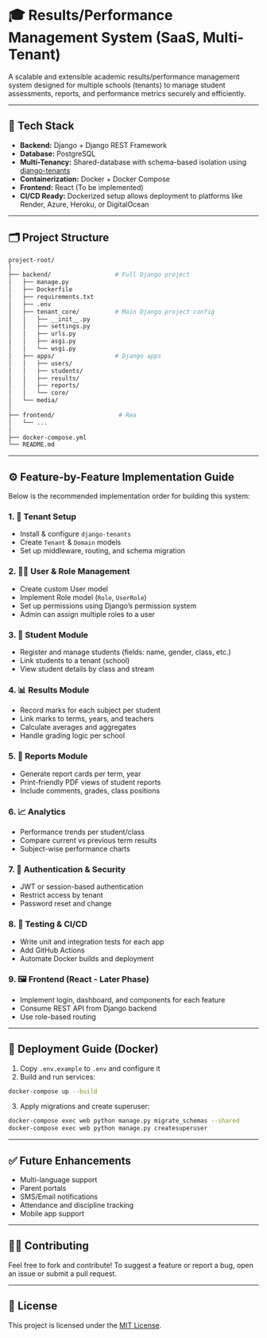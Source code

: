 
# 🎓 Results/Performance Management System (SaaS, Multi-Tenant)

A scalable and extensible academic results/performance management system designed for multiple schools (tenants) to manage student assessments, reports, and performance metrics securely and efficiently.

---

## 🧱 Tech Stack

- **Backend:** Django + Django REST Framework
- **Database:** PostgreSQL
- **Multi-Tenancy:** Shared-database with schema-based isolation using [django-tenants](https://django-tenants.readthedocs.io/)
- **Containerization:** Docker + Docker Compose
- **Frontend:** React (To be implemented)
- **CI/CD Ready:** Dockerized setup allows deployment to platforms like Render, Azure, Heroku, or DigitalOcean

---

## 🗂️ Project Structure

```bash
project-root/
│
├── backend/                  # Full Django project
│   ├── manage.py
│   ├── Dockerfile
│   ├── requirements.txt
│   ├── .env
│   ├── tenant_core/          # Main Django project config
│   │   ├── __init__.py
│   │   ├── settings.py
│   │   ├── urls.py
│   │   ├── asgi.py
│   │   └── wsgi.py
│   ├── apps/                 # Django apps
│   │   ├── users/
│   │   ├── students/
│   │   ├── results/
│   │   ├── reports/
│   │   └── core/
│   └── media/
│
├── frontend/                  # Rea         
│   └── ...
│
├── docker-compose.yml
└── README.md
```

---

## ⚙️ Feature-by-Feature Implementation Guide

Below is the recommended implementation order for building this system:

### 1. 🔧 Tenant Setup
- Install & configure `django-tenants`
- Create `Tenant` & `Domain` models
- Set up middleware, routing, and schema migration

### 2. 🧑‍💼 User & Role Management
- Create custom User model
- Implement Role model (`Role`, `UserRole`)
- Set up permissions using Django’s permission system
- Admin can assign multiple roles to a user

### 3. 🏫 Student Module
- Register and manage students (fields: name, gender, class, etc.)
- Link students to a tenant (school)
- View student details by class and stream

### 4. 📊 Results Module
- Record marks for each subject per student
- Link marks to terms, years, and teachers
- Calculate averages and aggregates
- Handle grading logic per school

### 5. 📄 Reports Module
- Generate report cards per term, year
- Print-friendly PDF views of student reports
- Include comments, grades, class positions

### 6. 📈 Analytics
- Performance trends per student/class
- Compare current vs previous term results
- Subject-wise performance charts

### 7. 🔐 Authentication & Security
- JWT or session-based authentication
- Restrict access by tenant
- Password reset and change

### 8. 🧪 Testing & CI/CD
- Write unit and integration tests for each app
- Add GitHub Actions
- Automate Docker builds and deployment

### 9. 🖼️ Frontend (React - Later Phase)
- Implement login, dashboard, and components for each feature
- Consume REST API from Django backend
- Use role-based routing

---

## 🐳 Deployment Guide (Docker)

1. Copy `.env.example` to `.env` and configure it
2. Build and run services:
```bash
docker-compose up --build
```
3. Apply migrations and create superuser:
```bash
docker-compose exec web python manage.py migrate_schemas --shared
docker-compose exec web python manage.py createsuperuser
```

---

## ✅ Future Enhancements

- Multi-language support
- Parent portals
- SMS/Email notifications
- Attendance and discipline tracking
- Mobile app support

---

## 👨‍💻 Contributing

Feel free to fork and contribute! To suggest a feature or report a bug, open an issue or submit a pull request.

---

## 📄 License

This project is licensed under the [MIT License](LICENSE).